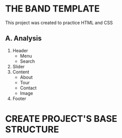 # THE BAND TEMPLATE 
This project was created to practice HTML and CSS

## A. Analysis
1. Header
    - Menu
    - Search
2. Slider
3. Content
    - About
    - Tour
    - Contact
    - Image
4. Footer

# CREATE PROJECT'S BASE STRUCTURE